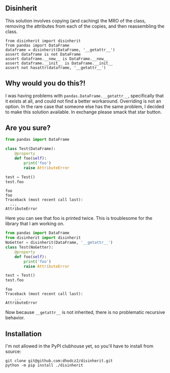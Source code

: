 ## Disinherit

This solution involves copying (and caching) the MRO of the class,
removing the attributes from each of the copies, and then reassembling the class.

```
from disinherit import disinherit
from pandas import DataFrame
dataframe = disinherit(DataFrame, '__getattr__')
assert dataframe is not DataFrame
assert dataframe.__new__ is DataFrame.__new__
assert dataframe.__init__ is DataFrame.__init__
assert not hasattr(dataframe, '__getattr__')
```

## Why would you do this?!

I was having problems with `pandas.DataFrame.__getattr__`, specifically that it exists at all,
and could not find a better workaround. Overriding is not an option.
In the rare case that someone else has the same problem,
I decided to make this solution available. In exchange please smack that star button.

## Are you sure?

```python
from pandas import DataFrame

class Test(DataFrame):
    @property
    def foo(self):
        print('foo')
        raise AttributeError

test = Test()
test.foo
```

```
foo
foo
Traceback (most recent call last):
  ...
AttributeError
```

Here you can see that foo is printed twice. This is troublesome for the library that I am working on.

```python
from pandas import DataFrame
from disinherit import disinherit
NoGetter = disinherit(DataFrame, '__getattr__')
class Test(NoGetter):
    @property
    def foo(self):
        print('foo')
        raise AttributeError

test = Test()
test.foo
```
```
foo
Traceback (most recent call last):
    ...
AttributeError
```
Now because `__getattr__` is not inherited, there is no problematic recursive behavior.


## Installation

I'm not allowed in the PyPI clubhouse yet, so you'll have to install from source:

```
git clone git@github.com:dhodcz2/disinherit.git
python -m pip install ./disinherit
```

